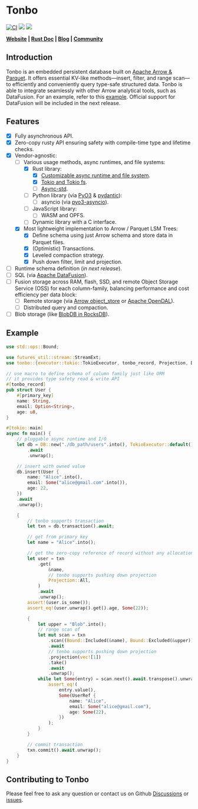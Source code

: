 # Tonbo

<p align="left">
  <a href="https://github.com/tonbo-io/tonbo" target="_blank">
    <a href="https://github.com/tonbo-io/tonbo/actions/workflows/ci.yml"><img src="https://github.com/tonbo-io/tonbo/actions/workflows/ci.yml/badge.svg" alt="CI"></img></a>
    <a href="https://crates.io/crates/tonbo/"><img src="https://img.shields.io/crates/v/tonbo.svg"></a>
    <a href="https://github.com/tonbo-io/tonbo/blob/main/LICENSE"><img src="https://img.shields.io/crates/l/tonbo"></a>
  </a>
</p>

**[Website](https://tonbo.io/) | [Rust Doc](https://docs.rs/tonbo/latest/tonbo/) | [Blog](https://tonbo.io/blog/introducing-tonbo) | [Community](https://discord.gg/8jm9WMfX)**

## Introduction

Tonbo is an embedded persistent database built on [Apache Arrow & Parquet](https://github.com/apache/arrow-rs). It offers essential KV-like methods—insert, filter, and range scan—to efficiently and conveniently query type-safe structured data. Tonbo is able to integrate seamlessly with other Arrow analytical tools, such as DataFusion. For an example, refer to this [example](examples/datafusion.rs). Official support for DataFusion will be included in the next release.


## Features

- [x] Fully asynchronous API.
- [x] Zero-copy rusty API ensuring safety with compile-time type and lifetime checks.
- [x] Vendor-agnostic:
  - [ ] Various usage methods, async runtimes, and file systems:
    - [x] Rust library:
      - [x] [Customizable async runtime and file system](https://github.com/from-the-basement/tonbo/blob/main/src/executor.rs#L5).
      - [x] [Tokio and Tokio fs](https://github.com/tokio-rs/tokio).
      - [ ] [Async-std](https://github.com/async-rs/async-std).
    - [ ] Python library (via [PyO3](https://github.com/PyO3/pyo3) & [pydantic](https://github.com/pydantic/pydantic)):
      - [ ] asyncio (via [pyo3-asyncio](https://github.com/awestlake87/pyo3-asyncio)).
    - [ ] JavaScript library:
      - [ ] WASM and OPFS.
    - [ ] Dynamic library with a C interface.
  - [x] Most lightweight implementation to Arrow / Parquet LSM Trees:
    - [x] Define schema using just Arrow schema and store data in Parquet files.
    - [x] (Optimistic) Transactions.
    - [x] Leveled compaction strategy.
    - [x] Push down filter, limit and projection.
- [ ] Runtime schema definition (*in next release*).
- [ ] SQL (via [Apache DataFusion](https://datafusion.apache.org/)).
- [ ] Fusion storage across RAM, flash, SSD, and remote Object Storage Service (OSS) for each column-family, balancing performance and cost efficiency per data block:
  - [ ] Remote storage (via [Arrow object_store](https://github.com/apache/arrow-rs/tree/master/object_store) or [Apache OpenDAL](https://github.com/apache/opendal)).
  - [ ] Distributed query and compaction.
- [ ] Blob storage (like [BlobDB in RocksDB](https://github.com/facebook/rocksdb/wiki/BlobDB)).

## Example

```rust
use std::ops::Bound;

use futures_util::stream::StreamExt;
use tonbo::{executor::tokio::TokioExecutor, tonbo_record, Projection, DB};

// use macro to define schema of column family just like ORM
// it provides type safety read & write API
#[tonbo_record]
pub struct User {
    #[primary_key]
    name: String,
    email: Option<String>,
    age: u8,
}

#[tokio::main]
async fn main() {
    // pluggable async runtime and I/O
    let db = DB::new("./db_path/users".into(), TokioExecutor::default())
        .await
        .unwrap();

    // insert with owned value
    db.insert(User {
        name: "Alice".into(),
        email: Some("alice@gmail.com".into()),
        age: 22,
    })
    .await
    .unwrap();

    {
        // tonbo supports transaction
        let txn = db.transaction().await;

        // get from primary key
        let name = "Alice".into();

        // get the zero-copy reference of record without any allocations.
        let user = txn
            .get(
                &name,
                // tonbo supports pushing down projection
                Projection::All,
            )
            .await
            .unwrap();
        assert!(user.is_some());
        assert_eq!(user.unwrap().get().age, Some(22));

        {
            let upper = "Blob".into();
            // range scan of
            let mut scan = txn
                .scan((Bound::Included(&name), Bound::Excluded(&upper)))
                .await
                // tonbo supports pushing down projection
                .projection(vec![1])
                .take()
                .await
                .unwrap();
            while let Some(entry) = scan.next().await.transpose().unwrap() {
                assert_eq!(
                    entry.value(),
                    Some(UserRef {
                        name: "Alice",
                        email: Some("alice@gmail.com"),
                        age: Some(22),
                    })
                );
            }
        }

        // commit transaction
        txn.commit().await.unwrap();
    }
}

```

## Contributing to Tonbo
Please feel free to ask any question or contact us on Github [Discussions](https://github.com/orgs/tonbo-io/discussions) or [issues](https://github.com/tonbo-io/tonbo/issues).

